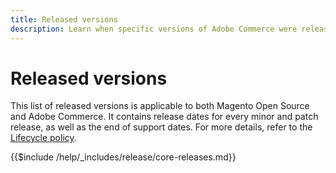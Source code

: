 ```yaml
---
title: Released versions
description: Learn when specific versions of Adobe Commerce were released.
---
```


# Released versions

This list of released versions is applicable to both Magento Open Source and Adobe Commerce. It contains release dates for every minor and patch release, as well as the end of support dates. For more details, refer to the [Lifecycle policy](lifecycle-policy.md).

{{$include /help/_includes/release/core-releases.md}}
